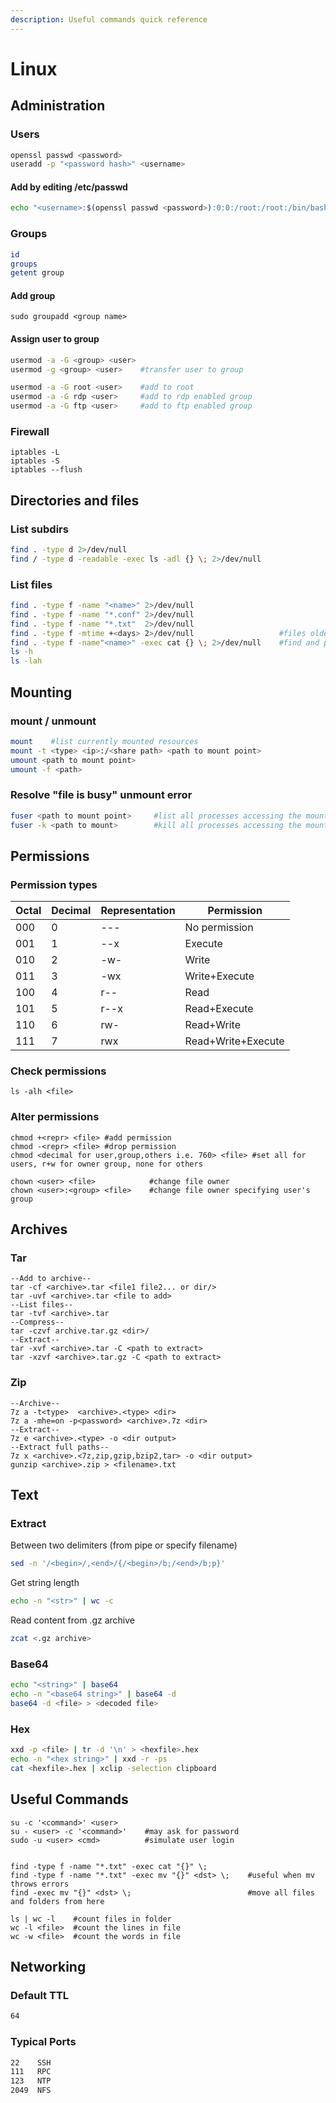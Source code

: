 ```yaml
---
description: Useful commands quick reference
---
```


# Linux

## Administration

### Users

```bash
openssl passwd <password>
useradd -p "<password hash>" <username>
```

#### Add by editing /etc/passwd

```bash
echo "<username>:$(openssl passwd <password>):0:0:/root:/root:/bin/bash" >> /etc/passwd
```

### Groups

```bash
id
groups
getent group
```

#### Add group

```
sudo groupadd <group name>
```

#### Assign user to group

```bash
usermod -a -G <group> <user>
usermod -g <group> <user>    #transfer user to group

usermod -a -G root <user>    #add to root
usermod -a -G rdp <user>     #add to rdp enabled group
usermod -a -G ftp <user>     #add to ftp enabled group
```

### Firewall

```
iptables -L
iptables -S
iptables --flush
```

## Directories and files

### List subdirs

```bash
find . -type d 2>/dev/null
find / -type d -readable -exec ls -adl {} \; 2>/dev/null
```

### List files

```bash
find . -type f -name "<name>" 2>/dev/null
find . -type f -name "*.conf" 2>/dev/null
find . -type f -name "*.txt"  2>/dev/null
find . -type f -mtime +<days> 2>/dev/null                   #files older than x days
find . -type f -name"<name>" -exec cat {} \; 2>/dev/null    #find and print file
ls -h  
ls -lah
```

## Mounting

### mount / unmount

```bash
mount    #list currently mounted resources
mount -t <type> <ip>:/<share path> <path to mount point>
umount <path to mount point>
umount -f <path>
```

### Resolve "file is busy" unmount error

```bash
fuser <path to mount point>     #list all processes accessing the mount point
fuser -k <path to mount>        #kill all processes accessing the mount point
```

## Permissions

### Permission types

| Octal | Decimal | Representation | Permission         |
| ----- | ------- | -------------- | ------------------ |
| 000   | 0       | ---            | No permission      |
| 001   | 1       | --x            | Execute            |
| 010   | 2       | -w-            | Write              |
| 011   | 3       | -wx            | Write+Execute      |
| 100   | 4       | r--            | Read               |
| 101   | 5       | r--x           | Read+Execute       |
| 110   | 6       | rw-            | Read+Write         |
| 111   | 7       | rwx            | Read+Write+Execute |

### Check permissions

```
ls -alh <file>
```

### Alter permissions

```
chmod +<repr> <file> #add permission
chmod -<repr> <file> #drop permission
chmod <decimal for user,group,others i.e. 760> <file> #set all for users, r+w for owner group, none for others

chown <user> <file>            #change file owner
chown <user>:<group> <file>    #change file owner specifying user's group
```

## Archives

### Tar

```
--Add to archive--
tar -cf <archive>.tar <file1 file2... or dir/>
tar -uvf <archive>.tar <file to add>
--List files--
tar -tvf <archive>.tar
--Compress--
tar -czvf archive.tar.gz <dir>/
--Extract--
tar -xvf <archive>.tar -C <path to extract>
tar -xzvf <archive>.tar.gz -C <path to extract>
```

### Zip

```
--Archive--
7z a -t<type>  <archive>.<type> <dir>
7z a -mhe=on -p<password> <archive>.7z <dir>
--Extract--
7z e <archive>.<type> -o <dir output>
--Extract full paths--
7z x <archive>.<7z,zip,gzip,bzip2,tar> -o <dir output>
gunzip <archive>.zip > <filename>.txt
```

## Text

### Extract

Between two delimiters (from pipe or specify filename)

```bash
sed -n '/<begin>/,<end>/{/<begin>/b;/<end>/b;p}'
```

Get string length

```bash
echo -n "<str>" | wc -c
```

Read content from .gz archive

```bash
zcat <.gz archive>
```

### Base64

```bash
echo "<string>" | base64
echo -n "<base64 string>" | base64 -d
base64 -d <file> > <decoded file>
```

### Hex

```bash
xxd -p <file> | tr -d '\n' > <hexfile>.hex
echo -n "<hex string>" | xxd -r -ps
cat <hexfile>.hex | xclip -selection clipboard
```

## Useful Commands

```
su -c '<command>' <user>    
su - <user> -c '<command>'    #may ask for password
sudo -u <user> <cmd>          #simulate user login


find -type f -name "*.txt" -exec cat "{}" \;
find -type f -name "*.txt" -exec mv "{}" <dst> \;    #useful when mv throws errors
find -exec mv "{}" <dst> \;                          #move all files and folders from here

ls | wc -l    #count files in folder
wc -l <file>  #count the lines in file
wc -w <file>  #count the words in file
```

## Networking

### Default TTL

```bash
64
```

### Typical Ports

```bash
22    SSH
111   RPC
123   NTP
2049  NFS
```
